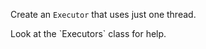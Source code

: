 Create an `Executor` that uses just one thread.

<div class="hint">
  Look at the `Executors` class for help.
</div>
